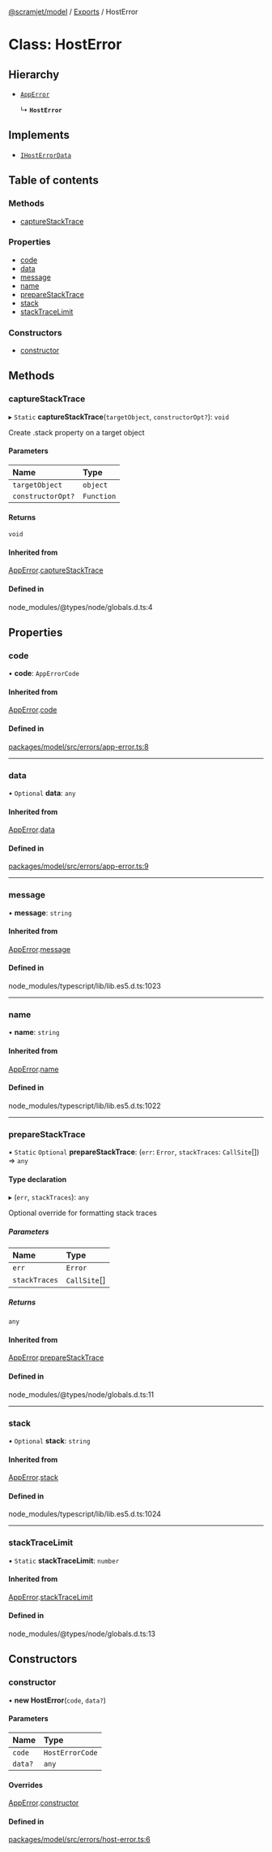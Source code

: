 [@scramjet/model](../README.md) / [Exports](../modules.md) / HostError

# Class: HostError

## Hierarchy

- [`AppError`](apperror.md)

  ↳ **`HostError`**

## Implements

- [`IHostErrorData`](../modules.md#ihosterrordata)

## Table of contents

### Methods

- [captureStackTrace](hosterror.md#capturestacktrace)

### Properties

- [code](hosterror.md#code)
- [data](hosterror.md#data)
- [message](hosterror.md#message)
- [name](hosterror.md#name)
- [prepareStackTrace](hosterror.md#preparestacktrace)
- [stack](hosterror.md#stack)
- [stackTraceLimit](hosterror.md#stacktracelimit)

### Constructors

- [constructor](hosterror.md#constructor)

## Methods

### captureStackTrace

▸ `Static` **captureStackTrace**(`targetObject`, `constructorOpt?`): `void`

Create .stack property on a target object

#### Parameters

| Name | Type |
| :------ | :------ |
| `targetObject` | `object` |
| `constructorOpt?` | `Function` |

#### Returns

`void`

#### Inherited from

[AppError](apperror.md).[captureStackTrace](apperror.md#capturestacktrace)

#### Defined in

node_modules/@types/node/globals.d.ts:4

## Properties

### code

• **code**: `AppErrorCode`

#### Inherited from

[AppError](apperror.md).[code](apperror.md#code)

#### Defined in

[packages/model/src/errors/app-error.ts:8](https://github.com/scramjetorg/transform-hub/blob/HEAD/packages/model/src/errors/app-error.ts#L8)

___

### data

• `Optional` **data**: `any`

#### Inherited from

[AppError](apperror.md).[data](apperror.md#data)

#### Defined in

[packages/model/src/errors/app-error.ts:9](https://github.com/scramjetorg/transform-hub/blob/HEAD/packages/model/src/errors/app-error.ts#L9)

___

### message

• **message**: `string`

#### Inherited from

[AppError](apperror.md).[message](apperror.md#message)

#### Defined in

node_modules/typescript/lib/lib.es5.d.ts:1023

___

### name

• **name**: `string`

#### Inherited from

[AppError](apperror.md).[name](apperror.md#name)

#### Defined in

node_modules/typescript/lib/lib.es5.d.ts:1022

___

### prepareStackTrace

▪ `Static` `Optional` **prepareStackTrace**: (`err`: `Error`, `stackTraces`: `CallSite`[]) => `any`

#### Type declaration

▸ (`err`, `stackTraces`): `any`

Optional override for formatting stack traces

##### Parameters

| Name | Type |
| :------ | :------ |
| `err` | `Error` |
| `stackTraces` | `CallSite`[] |

##### Returns

`any`

#### Inherited from

[AppError](apperror.md).[prepareStackTrace](apperror.md#preparestacktrace)

#### Defined in

node_modules/@types/node/globals.d.ts:11

___

### stack

• `Optional` **stack**: `string`

#### Inherited from

[AppError](apperror.md).[stack](apperror.md#stack)

#### Defined in

node_modules/typescript/lib/lib.es5.d.ts:1024

___

### stackTraceLimit

▪ `Static` **stackTraceLimit**: `number`

#### Inherited from

[AppError](apperror.md).[stackTraceLimit](apperror.md#stacktracelimit)

#### Defined in

node_modules/@types/node/globals.d.ts:13

## Constructors

### constructor

• **new HostError**(`code`, `data?`)

#### Parameters

| Name | Type |
| :------ | :------ |
| `code` | `HostErrorCode` |
| `data?` | `any` |

#### Overrides

[AppError](apperror.md).[constructor](apperror.md#constructor)

#### Defined in

[packages/model/src/errors/host-error.ts:6](https://github.com/scramjetorg/transform-hub/blob/HEAD/packages/model/src/errors/host-error.ts#L6)
